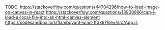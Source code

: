 TODO. 
https://stackoverflow.com/questions/44704296/how-to-load-image-on-canvas-in-react
https://stackoverflow.com/questions/13938686/can-i-load-a-local-file-into-an-html-canvas-element
https://codesandbox.io/s/flamboyant-wind-ff3x8?file=/src/App.js
